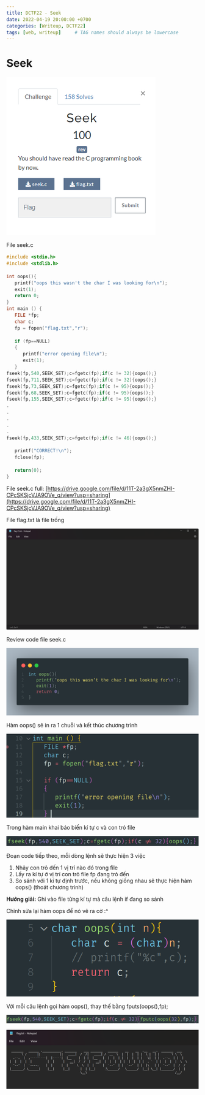 ```yaml
---
title: DCTF22 - Seek
date: 2022-04-19 20:00:00 +0700
categories: [Writeup, DCTF22]
tags: [web, writeup]     # TAG names should always be lowercase
---
```


# Seek

![Untitled](/assets/img/dctf22/Untitled.png)

File seek.c

```c
#include <stdio.h>
#include <stdlib.h>

int oops(){
   printf("oops this wasn't the char I was looking for\n");
   exit(1);
   return 0;
}
int main () {
   FILE *fp;
   char c;
   fp = fopen("flag.txt","r");
   
   if (fp==NULL)
   {
      printf("error opening file\n");
      exit(1);
   } 
fseek(fp,540,SEEK_SET);c=fgetc(fp);if(c != 32){oops();}
fseek(fp,711,SEEK_SET);c=fgetc(fp);if(c != 32){oops();}
fseek(fp,73,SEEK_SET);c=fgetc(fp);if(c != 95){oops();}
fseek(fp,68,SEEK_SET);c=fgetc(fp);if(c != 95){oops();}
fseek(fp,155,SEEK_SET);c=fgetc(fp);if(c != 95){oops();}
.
.
.
.
.
fseek(fp,433,SEEK_SET);c=fgetc(fp);if(c != 46){oops();}

   printf("CORRECT!\n");
   fclose(fp);
   
   return(0);
}
```

File seek.c full: [https://drive.google.com/file/d/11T-2a3gX5nmZHI-CPcSKSjcVJA9OVe_q/view?usp=sharing](https://drive.google.com/file/d/11T-2a3gX5nmZHI-CPcSKSjcVJA9OVe_q/view?usp=sharing) 

File flag.txt là file trống

![Untitled](/assets/img/dctf22/Untitled%201.png)

Review code file seek.c

![Untitled](/assets/img/dctf22/Untitled%202.png)

Hàm oops() sẽ in ra 1 chuỗi và kết thúc chương trình 

![Untitled](/assets/img/dctf22/Untitled%203.png)

Trong hàm main khai báo biến kí tự c và con trỏ file

![Untitled](/assets/img/dctf22/Untitled%204.png)

Đoạn code tiếp theo, mỗi dòng lệnh sẽ thực hiện 3 việc

1. Nhảy con trỏ đến 1 vị trí nào đó trong file
2. Lấy ra kí tự ở vị trí con trỏ file fp đang trỏ đến
3. So sánh với 1 kí tự định trước, nếu không giống nhau sẽ thực hiện hàm oops() (thoát chương trình)

**Hướng giải:** Ghi vào file từng kí tự mà câu lệnh if đang so sánh

Chỉnh sửa lại hàm oops để nó vẽ ra cờ :^ 

![Untitled](/assets/img/dctf22/Untitled%205.png)

Với mỗi câu lệnh gọi hàm oops(), thay thế bằng fputs(oops(<number>),fp); 

![Untitled](/assets/img/dctf22/Untitled%206.png)

![Untitled](/assets/img/dctf22/Untitled%207.png)